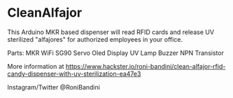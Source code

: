 # CleanAlfajor
This Arduino MKR based dispenser will read RFID cards and release UV sterilized "alfajores" for authorized employees in your office.

Parts:
MKR WiFi
SG90 Servo
Oled Display
UV Lamp
Buzzer
NPN Transistor

More information at https://www.hackster.io/roni-bandini/clean-alfajor-rfid-candy-dispenser-with-uv-sterilization-ea47e3 

Instagram/Twitter @RoniBandini 
